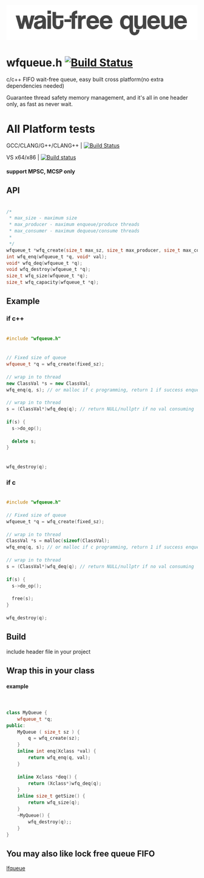 <p align="left"><img src="wfqueue_logo.png" alt="wfqueue logo" /></p>

# wfqueue.h [![Build Status](https://travis-ci.org/Taymindis/wfqueue.svg?branch=master)](https://travis-ci.org/Taymindis/wfqueue)

c/c++ FIFO wait-free queue, easy built cross platform(no extra dependencies needed) 

Guarantee thread safety memory management, and it's all in one header only, as fast as never wait.


# All Platform tests

GCC/CLANG/G++/CLANG++ | [![Build Status](https://travis-ci.org/Taymindis/wfqueue.svg?branch=master)](https://travis-ci.org/Taymindis/wfqueue)

VS x64/x86 | [![Build status](https://ci.appveyor.com/api/projects/status/k8rwm0cyfd4tq481?svg=true)](https://ci.appveyor.com/project/Taymindis/wfqueue)


#### support MPSC, MCSP only

## API 
```c

/*
 * max_size - maximum size
 * max_producer - maximum enqueue/produce threads 
 * max_consumer - maximum dequeue/consume threads 
 *
 */
wfqueue_t *wfq_create(size_t max_sz, size_t max_producer, size_t max_consumer);
int wfq_enq(wfqueue_t *q, void* val);
void* wfq_deq(wfqueue_t *q);
void wfq_destroy(wfqueue_t *q);
size_t wfq_size(wfqueue_t *q);
size_t wfq_capacity(wfqueue_t *q);

```


## Example

### if c++

```c++

#include "wfqueue.h"


// Fixed size of queue
wfqueue_t *q = wfq_create(fixed_sz); 

// wrap in to thread
new ClassVal *s = new ClassVal;
wfq_enq(q, s); // or malloc if c programming, return 1 if success enqueue

// wrap in to thread
s = (ClassVal*)wfq_deq(q); // return NULL/nullptr if no val consuming

if(s) {
  s->do_op();

  delete s;
}


wfq_destroy(q);

```

### if c

```c

#include "wfqueue.h"

// Fixed size of queue
wfqueue_t *q = wfq_create(fixed_sz); 

// wrap in to thread
ClassVal *s = malloc(sizeof(ClassVal);
wfq_enq(q, s); // or malloc if c programming, return 1 if success enqueue

// wrap in to thread
s = (ClassVal*)wfq_deq(q); // return NULL/nullptr if no val consuming

if(s) {
  s->do_op();

  free(s);
}

wfq_destroy(q);

```

## Build

include header file in your project


## Wrap this in your class

#### example 

```c++


class MyQueue {
	wfqueue_t *q;
public:
	MyQueue ( size_t sz ) {
		q = wfq_create(sz);
	}
	inline int enq(Xclass *val) {
		return wfq_enq(q, val);
	}

	inline Xclass *deq() {
		return (Xclass*)wfq_deq(q);
	}
	inline size_t getSize() {
		return wfq_size(q);
	}
	~MyQueue() {
		wfq_destroy(q);;
	}
}

```


## You may also like lock free queue FIFO

[lfqueue](https://github.com/Taymindis/lfqueue)
